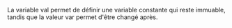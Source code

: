 La variable val permet de définir une variable constante qui reste immuable,
tandis que la valeur var permet d'être changé après.